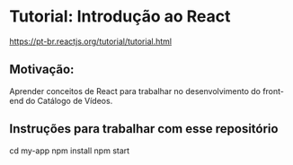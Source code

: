 # Tutorial: Introdução ao React

https://pt-br.reactjs.org/tutorial/tutorial.html

## Motivação:
Aprender conceitos de React para trabalhar no desenvolvimento do front-end do Catálogo de Vídeos.

## Instruções para trabalhar com esse repositório
cd my-app
npm install
npm start
